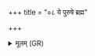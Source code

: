 +++
title = "०८ ये पुरुषे ब्रह्म"

+++
<details><summary>मूलम् (GR)</summary>

ये पुरुषे ब्रह्म विदुस्  
ते स्कम्भम् अनु सं विदुः ।  
यो वेद परमेष्ठिनं  
यश् च वेद प्रजापतिम् ।  
ज्येष्ठं ये ब्राह्मणं विदुस्  
ते स्कम्भम् अनु सं विदुः ॥
</details>